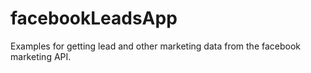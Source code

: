 # facebookLeadsApp

Examples for getting lead and other marketing data from the facebook marketing API.
